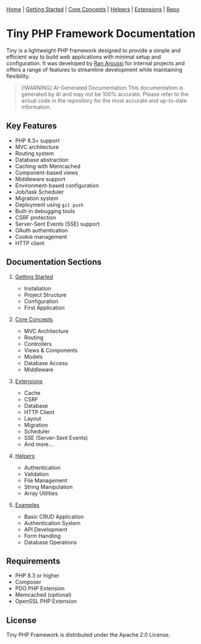 [Home](../readme.md) | [Getting Started](../getting-started) | [Core Concepts](../core-concepts) | [Helpers](../helpers) | [Extensions](../extensions) | [Repo](https://github.com/ranaroussi/tiny)

# Tiny PHP Framework Documentation

Tiny is a lightweight PHP framework designed to provide a simple and efficient way to build web applications with minimal setup and configuration. It was developed by [Ran Aroussi](https://x.com/aroussi) for internal projects and offers a range of features to streamline development while maintaining flexibility.

> [!WARNING] AI-Generated Documentation
> This documentation is generated by AI and may not be 100% accurate. Please refer to the actual code in the repository for the most accurate and up-to-date information.

## Key Features

- PHP 8.3+ support
- MVC architecture
- Routing system
- Database abstraction
- Caching with Memcached
- Component-based views
- Middleware support
- Environment-based configuration
- Job/task Scheduler
- Migration system
- Deployment using `git push`
- Built-in debugging tools
- CSRF protection
- Server-Sent Events (SSE) support
- OAuth authentication
- Cookie management
- HTTP client

## Documentation Sections

1. [Getting Started](getting-started/readme.md)
   - Installation
   - Project Structure
   - Configuration
   - First Application

2. [Core Concepts](core-concepts/readme.md)
   - MVC Architecture
   - Routing
   - Controllers
   - Views & Components
   - Models
   - Database Access
   - Middleware

3. [Extensions](extensions/readme.md)
   - Cache
   - CSRF
   - Database
   - HTTP Client
   - Layout
   - Migration
   - Scheduler
   - SSE (Server-Sent Events)
   - And more...

4. [Helpers](helpers/readme.md)
   - Authentication
   - Validation
   - File Management
   - String Manipulation
   - Array Utilities

5. [Examples](examples/readme.md)
   - Basic CRUD Application
   - Authentication System
   - API Development
   - Form Handling
   - Database Operations

## Requirements

- PHP 8.3 or higher
- Composer
- PDO PHP Extension
- Memcached (optional)
- OpenSSL PHP Extension

## License

Tiny PHP Framework is distributed under the Apache 2.0 License.
